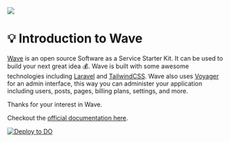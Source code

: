<img src="https://cdn.devdojo.com/images/march2021/wave-hero-banner.png">

# 💡 Introduction to Wave

[Wave](https://devdojo.com/wave) is an open source Software as a Service Starter Kit. It can be used to build your next great idea 💰. Wave is built with some awesome technologies including [Laravel](https://laravel.com) and [TailwindCSS](https://tailwindcss.com). Wave also uses [Voyager](https://voyager.devdojo.com) for an admin interface, this way you can administer your application including users, posts, pages, billing plans, settings, and more.

Thanks for your interest in Wave.

Checkout the [official documentation here](https://wave.devdojo.com/docs).

[![Deploy to DO](https://www.deploytodo.com/do-btn-blue.svg)](https://cloud.digitalocean.com/apps/new?repo=https://github.com/thedevdojo/wave/tree/main)
